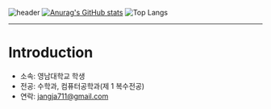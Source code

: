 ![header](https://capsule-render.vercel.app/api?type=rounded&height=300&color=0:43cea2,100:185a9d&text=wellcome&section=header&descAlign=60&animation=fadeIn&fontColor=FFFFFF&textBg=false&fontSize=100)
[![Anurag's GitHub stats](https://github-readme-stats.vercel.app/api?username=JANG-JAEHWA)](https://github.com/anuraghazra/github-readme-stats)
![Top Langs](https://github-readme-stats.vercel.app/api/top-langs/?username=JANG-JAEHWA&layout=compact)
***
# __Introduction__
- 소속: 영남대학교 학생
- 전공: 수학과, 컴퓨터공학과(제 1 복수전공)
- 연락: jangja711@gmail.com
